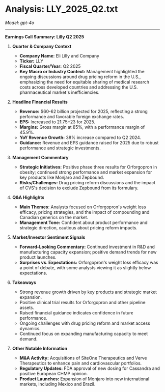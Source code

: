 # Analysis: LLY_2025_Q2.txt

*Model: gpt-4o*

---

**Earnings Call Summary: Lilly Q2 2025**

1. **Quarter & Company Context**
   - **Company Name:** Eli Lilly and Company
   - **Ticker:** LLY
   - **Fiscal Quarter/Year:** Q2 2025
   - **Key Macro or Industry Context:** Management highlighted the ongoing discussions around drug pricing reform in the U.S., emphasizing the need for equitable sharing of medical research costs across developed countries and addressing the U.S. pharmaceutical market's inefficiencies.

2. **Headline Financial Results**
   - **Revenue:** $60-62 billion projected for 2025, reflecting a strong performance and favorable foreign exchange rates.
   - **EPS:** Increased to $21.75-$23 for 2025.
   - **Margins:** Gross margin at 85%, with a performance margin of 45.9%.
   - **YoY Revenue Growth:** 38% increase compared to Q2 2024.
   - **Guidance:** Revenue and EPS guidance raised for 2025 due to robust performance and strategic investments.

3. **Management Commentary**
   - **Strategic Initiatives:** Positive phase three results for Orforgopron in obesity; continued strong performance and market expansion for key products like Monjaro and Zepbound.
   - **Risks/Challenges:** Drug pricing reform discussions and the impact of CVS's decision to exclude Zepbound from its formulary.

4. **Q&A Highlights**
   - **Main Themes:** Analysts focused on Orforgopron's weight loss efficacy, pricing strategies, and the impact of compounding and Canadian generics on the market.
   - **Management Tone:** Confident about product performance and strategic direction, cautious about pricing reform impacts.

5. **Market/Investor Sentiment Signals**
   - **Forward-Looking Commentary:** Continued investment in R&D and manufacturing capacity expansion; positive demand trends for new product launches.
   - **Surprises vs. Expectations:** Orforgopron's weight loss efficacy was a point of debate, with some analysts viewing it as slightly below expectations.

6. **Takeaways**
   - Strong revenue growth driven by key products and strategic market expansion.
   - Positive clinical trial results for Orforgopron and other pipeline assets.
   - Raised financial guidance indicates confidence in future performance.
   - Ongoing challenges with drug pricing reform and market access dynamics.
   - Continued focus on expanding manufacturing capacity to meet demand.

7. **Other Notable Information**
   - **M&A Activity:** Acquisitions of SiteOne Therapeutics and Verve Therapeutics to enhance pain and cardiovascular portfolios.
   - **Regulatory Updates:** FDA approval of new dosing for Cassandra and positive European CHMP opinion.
   - **Product Launches:** Expansion of Monjaro into new international markets, including Mexico and Brazil.